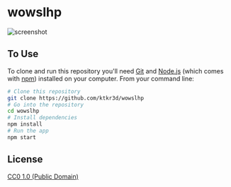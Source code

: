 # wowslhp

![screenshot](https://github.com/ktkr3d/wowslhp/raw/master/media/wowslhp.png)

## To Use

To clone and run this repository you'll need [Git](https://git-scm.com) and [Node.js](https://nodejs.org/en/download/) (which comes with [npm](http://npmjs.com)) installed on your computer. From your command line:

```bash
# Clone this repository
git clone https://github.com/ktkr3d/wowslhp
# Go into the repository
cd wowslhp
# Install dependencies
npm install
# Run the app
npm start
```

## License

[CC0 1.0 (Public Domain)](LICENSE.md)
